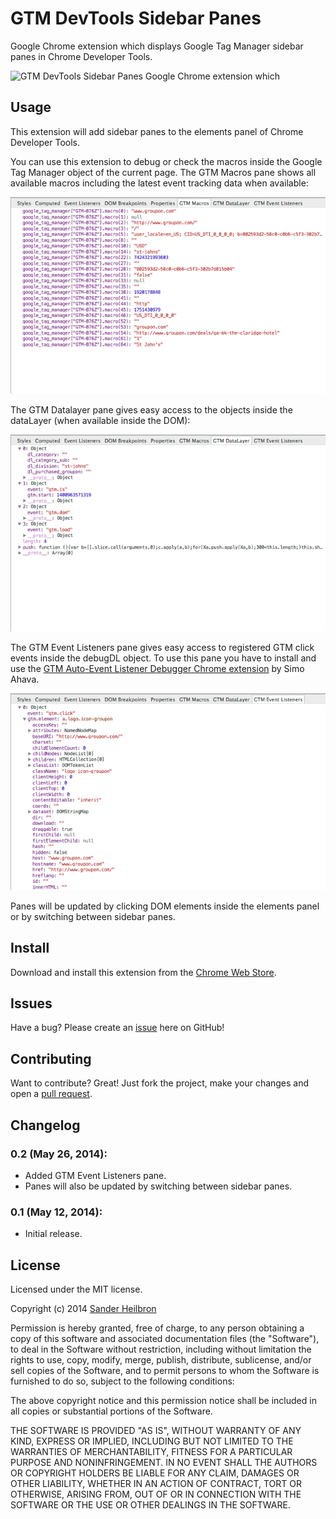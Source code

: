 # GTM DevTools Sidebar Panes
Google Chrome extension which displays Google Tag Manager sidebar panes in Chrome Developer Tools.

![GTM DevTools Sidebar Panes
Google Chrome extension which](images/tile-728-280.png)

## Usage
This extension will add sidebar panes to the elements panel of Chrome Developer Tools.

You can use this extension to debug or check the macros inside the Google Tag Manager object of the current page. The GTM Macros pane shows all available macros including the latest event tracking data when available:

![GTM Macros pane](images/gtm-macros-pane.png)

The GTM Datalayer pane gives easy access to the objects inside the dataLayer (when available inside the DOM):

![GTM Datalayer pane](images/gtm-datalayer-pane.png)

The GTM Event Listeners pane gives easy access to registered GTM click events inside the debugDL object. To use this pane you have to install and use the [GTM Auto-Event Listener Debugger Chrome extension][5] by Simo Ahava.

![GTM Event Listeners pane](images/gtm-event-listeners-pane.png)

Panes will be updated by clicking DOM elements inside the elements panel or by switching between sidebar panes.

## Install
Download and install this extension from the [Chrome Web Store][1].

## Issues
Have a bug? Please create an [issue][2] here on GitHub!

## Contributing
Want to contribute? Great! Just fork the project, make your changes and open a [pull request][3].

## Changelog
### 0.2 (May 26, 2014):
 * Added GTM Event Listeners pane.
 * Panes will also be updated by switching between sidebar panes.

### 0.1 (May 12, 2014):
 * Initial release.

## License
Licensed under the MIT license.

Copyright (c) 2014 [Sander Heilbron][4]

Permission is hereby granted, free of charge, to any person obtaining a copy
of this software and associated documentation files (the "Software"), to deal
in the Software without restriction, including without limitation the rights
to use, copy, modify, merge, publish, distribute, sublicense, and/or sell
copies of the Software, and to permit persons to whom the Software is
furnished to do so, subject to the following conditions:

The above copyright notice and this permission notice shall be included in
all copies or substantial portions of the Software.

THE SOFTWARE IS PROVIDED "AS IS", WITHOUT WARRANTY OF ANY KIND, EXPRESS OR
IMPLIED, INCLUDING BUT NOT LIMITED TO THE WARRANTIES OF MERCHANTABILITY,
FITNESS FOR A PARTICULAR PURPOSE AND NONINFRINGEMENT. IN NO EVENT SHALL THE
AUTHORS OR COPYRIGHT HOLDERS BE LIABLE FOR ANY CLAIM, DAMAGES OR OTHER
LIABILITY, WHETHER IN AN ACTION OF CONTRACT, TORT OR OTHERWISE, ARISING FROM,
OUT OF OR IN CONNECTION WITH THE SOFTWARE OR THE USE OR OTHER DEALINGS IN
THE SOFTWARE.

[1]: https://chrome.google.com/webstore/detail/gtm-devtools-sidebar-pane/nlpchkkljkimifenglmblhnklbngejfh
[2]: https://github.com/sanderheilbron/gtm-devtools-sidebar-panes/issues
[3]: https://github.com/sanderheilbron/gtm-devtools-sidebar-panes/pulls
[4]: http://www.sanderheilbron.nl
[5]: https://chrome.google.com/webstore/detail/gtm-auto-event-listener-d/iiihoahkpncaheicjfemhjkkfamcahcd
